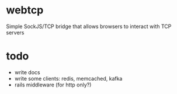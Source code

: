 webtcp
======

Simple SockJS/TCP bridge that allows browsers to interact with TCP servers

todo
====

* write docs
* write some clients: redis, memcached, kafka
* rails middleware (for http only?)